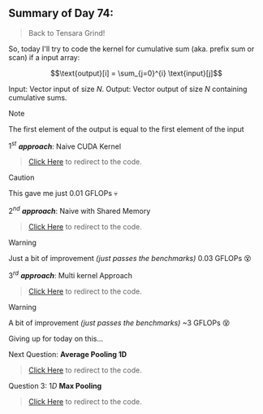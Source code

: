 ## Summary of Day 74:

> Back to Tensara Grind!

So, today I'll try to code the kernel for cumulative sum (aka. prefix sum or scan) if a input array:

$$\text{output}[i] = \sum_{j=0}^{i} \text{input}[j]$$


Input: Vector $\text{input}$ of size $N$.
Output: Vector $\text{output}$ of size $N$ containing cumulative sums.

>[!note]
> The first element of the output is equal to the first element of the input

$1^{st}$ ***approach***: Naive CUDA Kernel

> [Click Here](./Naive_cumu.cu) to redirect to the code.

>[!caution]
> This gave me just 0.01 GFLOPs 💀 

$2^{nd}$ ***approach***: Naive with Shared Memory

> [Click Here](./shared.cu) to redirect to the code.

>[!warning]
> Just a bit of improvement *(just passes the benchmarks)* 0.03 GFLOPs 😵

$3^{rd}$ ***approach***: Multi kernel Approach

> [Click Here](./multi_kernel.cu) to redirect to the code.

>[!warning]
> A bit of improvement *(just passes the benchmarks)* ~3 GFLOPs 😵


Giving up for today on this... 

Next Question: **Average Pooling 1D**

> [Click Here](./average_pooling.cu) to redirect to the code.

Question 3: $1D$ **Max Pooling**

> [Click Here](./max_pooling.cu) to redirect to the code.


